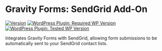# Gravity Forms: SendGrid Add-On

[![Version](https://img.shields.io/badge/version-1.0.0-brightgreen.svg)](https://github.com/vlasscontreras/gravity-forms-sendgrid)
[![WordPress Plugin: Required WP Version](https://img.shields.io/badge/wordpress-v5.2-blue)](https://github.com/vlasscontreras/gravity-forms-sendgrid)
[![WordPress Plugin: Tested WP Version](https://img.shields.io/badge/wordpress-v5.4.2%20tested-brightgreen)](https://github.com/vlasscontreras/gravity-forms-sendgrid)

Integrates Gravity Forms with SendGrid, allowing form submissions to be automatically sent to your SendGrid contact lists.
